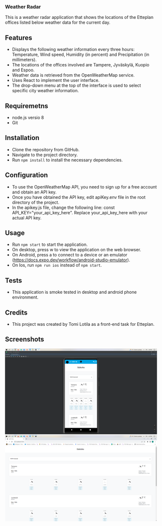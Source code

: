 ### Weather Radar
This is a weather radar application that shows the locations of the Etteplan offices listed below weather data for the current day.

## Features
* Displays the following weather information every three hours: Temperature, Wind speed, Humidity (in percent) and Precipitation (in millimeters).
* The locations of the offices involved are Tampere, Jyväskylä, Kuopio and Espoo.
* Weather data is retrieved from the OpenWeatherMap service.
* Uses React to implement the user interface.
* The drop-down menu at the top of the interface is used to select specific city weather information.

## Requiremetns 
* node.js versio 8
* Git

## Installation
* Clone the repository from GitHub.
* Navigate to the project directory.
* Run ```npm install``` to install the necessary dependencies.

## Configuration
* To use the OpenWeatherMap API, you need to sign up for a free account and obtain an API key.
* Once you have obtained the API key, edit apiKey.env file in the root directory of the project.
* In the apikey.js file, change the following line: const API_KEY="your_api_key_here". Replace your_api_key_here with your actual API key.

## Usage
* Run ```npm start``` to start the application.
* On desktop, press w to view the application on the web browser.
* On Android, press a to connect to a device or an emulator (https://docs.expo.dev/workflow/android-studio-emulator).
* On Ios, run ```npm run ios``` instead of ```npm start```.

## Tests
* This application is smoke tested in desktop and android phone environment.

## Credits
* This project was created by Tomi Lotila as a front-end task for Etteplan.


## Screenshots


![](./Screenshots/android.png)
![](./Screenshots/desktop.png)
